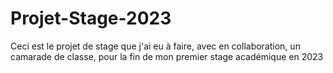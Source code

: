# Projet-Stage-2023
Ceci est le projet de stage que j'ai eu à faire, avec en collaboration, un camarade de classe, pour la fin de mon premier stage académique en 2023
